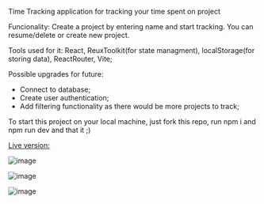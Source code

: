 Time Tracking application for tracking your time spent on project

Funcionality: Create a project by entering name and start tracking. You can resume/delete or create new project.

Tools used for it:
React,
ReuxToolkit(for state managment),
localStorage(for storing data),
ReactRouter,
Vite;

Possible upgrades for future:

- Connect to database;
- Create user authentication;
- Add filtering functionality as there would be more projects to track;

To start this project on your local machine, just fork this repo, run npm i and npm run dev and that it ;)

[Live version:](https://time-tracking-application.netlify.app/)

![image](https://github.com/vykis123/Time-Tracking-App/assets/82774076/60f96933-88bb-4b93-8de3-42b3c0bc5498)

![image](https://github.com/vykis123/Time-Tracking-App/assets/82774076/31b2bca6-4227-42ab-8e38-2a7aba5e7db5)

![image](https://github.com/vykis123/Time-Tracking-App/assets/82774076/d534a116-78d6-420b-8f61-d1b284f460b4)
